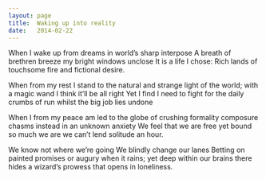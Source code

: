 ```yaml
---
layout: page
title:  Waking up into reality
date:   2014-02-22
---
```


When I wake up from dreams
in world’s sharp interpose
A breath of brethren breeze
my bright windows unclose
It is a life I chose:
Rich lands of touchsome fire
and fictional desire.

When from my rest I stand
to the natural and strange light
of the world; with a magic wand
I think it’ll be all right
Yet I find I need to fight
for the daily crumbs of run
whilst the big job lies undone

When I from my peace am led
to the globe of crushing formality
composure chasms instead
in an unknown anxiety 
We feel that we are free
yet bound so much we are
we can’t lend solitude an hour.

We know not where we’re going
We blindly change our lanes
Betting on painted promises
or augury when it rains;
yet deep within our brains
there hides a wizard’s prowess
that opens in loneliness.